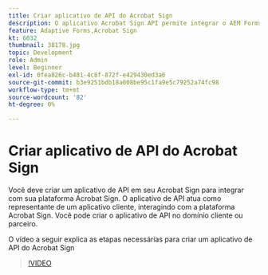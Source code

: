 ```yaml
---
title: Criar aplicativo de API do Acrobat Sign
description: O aplicativo Acrobat Sign API permite integrar o AEM Forms com o Acrobat Sign
feature: Adaptive Forms,Acrobat Sign
kt: 6032
thumbnail: 38178.jpg
topic: Development
role: Admin
level: Beginner
exl-id: 0fea826c-b481-4c8f-872f-e429430ed3a6
source-git-commit: b3e9251bdb18a008be95c1fa9e5c79252a74fc98
workflow-type: tm+mt
source-wordcount: '82'
ht-degree: 0%

---
```


# Criar aplicativo de API do Acrobat Sign

Você deve criar um aplicativo de API em seu Acrobat Sign para integrar com sua plataforma Acrobat Sign. O aplicativo de API atua como representante de um aplicativo cliente, interagindo com a plataforma Acrobat Sign. Você pode criar o aplicativo de API no domínio cliente ou parceiro.

O vídeo a seguir explica as etapas necessárias para criar um aplicativo de API do Acrobat Sign

>[!VIDEO](https://video.tv.adobe.com/v/38178?quality=12&learn=on)
